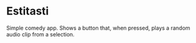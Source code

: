 # Estitasti

Simple comedy app. Shows a button that, when pressed, plays a random audio clip from a selection.
